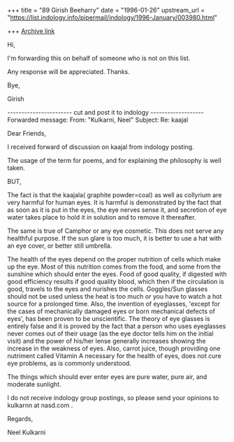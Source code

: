 +++
title = "89 Girish Beeharry"
date = "1996-01-26"
upstream_url = "https://list.indology.info/pipermail/indology/1996-January/003980.html"

+++
[Archive link](https://list.indology.info/pipermail/indology/1996-January/003980.html)

Hi,

I'm forwarding this on behalf of someone who is not on this list. 

Any response will be appreciated. Thanks.

Bye,

Girish

----------------------- cut and post it to indology -------------------
Forwarded message:
From: "Kulkarni, Neel" <kulkarnn at nasd.com>
Subject: Re: kaajal

Dear Friends,

I received forward of discussion on kaajal from indology posting.

The usage of the term for poems, and for explaining the philosophy is well 
taken.  

BUT,

The fact is that the kaajala( graphite powder=coal) as well as collyrium are 
very harmful for human eyes.  It is harmful is demonstrated 
by the fact that as soon as it is put in the eyes, the eye nerves sense it, 
and secretion of eye water takes place to hold it in solution and to remove 
it thereafter.  

The same is true of Camphor or any eye cosmetic.  This does 
not serve any healthful purpose.  If the sun glare is too much, it is better 
to use a hat with an eye cover, or better still umbrella.   

The health of 
the eyes depend on the proper nutrition of cells which make up the eye. 
 Most of this nutrition comes from the food, and some from the sunshine 
which should enter the eyes.  Food of good quality, if digested with good 
efficiency results if good quality blood, which then if the circulation is 
good, travels to the eyes and nurishes the cells.  Goggles/Sun glasses
should not be used unless the heat is too much or 
you have to watch a hot source for a 
prolonged time.  Also, the invention of eyeglasses, 'except for the cases of 
mechanically damaged eyes or born mechanical defects of eyes', has been 
proven to be unscientific.  The theory of eye glasses is entirely false and 
it is proved by the fact that a person who uses eyeglasses never comes out 
of their usage (as the eye doctor tells him on the initial visit) and the 
power of his/her lense generally increases showing the increase in the 
weakness of eyes.  Also, carrot juice, though providing one nutriment called 
Vitamin A necessary for the health of eyes, does not cure eye problems, as 
is commonly understood.  

The things which should ever enter eyes are 
pure water, pure air, and moderate sunlight.

I do not receive indology group postings, so please send your opinions
to kulkarnn at nasd.com    .

Regards,

Neel Kulkarni





